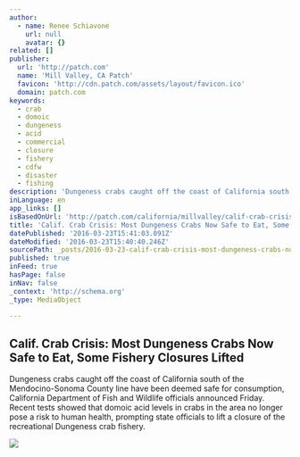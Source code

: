 ```yaml
---
author:
  - name: Renee Schiavone
    url: null
    avatar: {}
related: []
publisher:
  url: 'http://patch.com'
  name: 'Mill Valley, CA Patch'
  favicon: 'http://cdn.patch.com/assets/layout/favicon.ico'
  domain: patch.com
keywords:
  - crab
  - domoic
  - dungeness
  - acid
  - commercial
  - closure
  - fishery
  - cdfw
  - disaster
  - fishing
description: 'Dungeness crabs caught off the coast of California south of the Mendocino-Sonoma County line have been deemed safe for consumption, California Department of Fish and Wildlife officials announced Friday. Recent tests showed that domoic acid levels in crabs in the area no longer pose a risk to human health, prompting state officials to lift a closure of the recreational Dungeness crab fishery.'
inLanguage: en
app_links: []
isBasedOnUrl: 'http://patch.com/california/millvalley/calif-crab-crisis-most-dungeness-crabs-now-safe-eat-some-fishery-closures-lifted'
title: 'Calif. Crab Crisis: Most Dungeness Crabs Now Safe to Eat, Some Fishery Closures Lifted'
datePublished: '2016-03-23T15:41:03.091Z'
dateModified: '2016-03-23T15:40:40.246Z'
sourcePath: _posts/2016-03-23-calif-crab-crisis-most-dungeness-crabs-now-safe-to-eat-so.md
published: true
inFeed: true
hasPage: false
inNav: false
_context: 'http://schema.org'
_type: MediaObject

---
```

<article style=""><h1>Calif. Crab Crisis: Most Dungeness Crabs Now Safe to Eat, Some Fishery Closures Lifted</h1><p>Dungeness crabs caught off the coast of California south of the Mendocino-Sonoma County line have been deemed safe for consumption, California Department of Fish and Wildlife officials announced Friday. Recent tests showed that domoic acid levels in crabs in the area no longer pose a risk to human health, prompting state officials to lift a closure of the recreational Dungeness crab fishery.</p><img src="http://cdn.patch.com/users/1396761/2016/03/T800x600/20160356f046c02dea6.jpg" /></article>